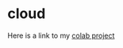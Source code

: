 # cloud

Here is a link to my [colab project](https://colab.research.google.com/gist/Drrachelmoore/f9e7c0d587f9dae6a29d525b7effa114/practice-markdown.ipynb)
